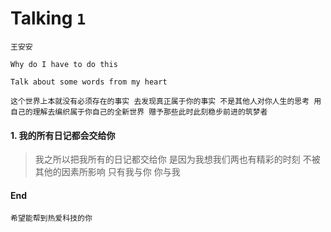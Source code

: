 # Talking `1`

`王安安`

`Why do I have to do this`

`Talk about some words from my heart`


`这个世界上本就没有必须存在的事实 去发现真正属于你的事实 不是其他人对你人生的思考 用自己的理解去编织属于你自己的全新世界 赠予那些此时此刻稳步前进的筑梦者`


#### 1. 我的所有日记都会交给你

> 我之所以把我所有的日记都交给你 是因为我想我们两也有精彩的时刻 不被其他的因素所影响 只有我与你 你与我


#### End

`希望能帮到热爱科技的你`

